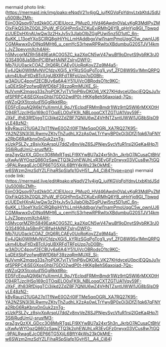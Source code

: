 mermaid photo link:
(https://mermaid.ink/img/pako:eNqdV21v4jgQ_iujfKGVqFpYdnvLtxbKtdJSdUu500l8cZMh-EjinO3Qsqv97zd2kk0CJClElUocz_PMuz0_HVd46Awdn0VaLyKgR3MdIPyZMOlxFikQS3hZ0QIL2PuW_tFGGHPmSxZCKuExjRMhQ6YB_qHnYjq9GI_TbwpdzUUEDxHXnAUwQw3z2HxJv5v3JIabOIbZGgPUwi5nz5D1utC_6n-6uKK_L13oeYXoSCIRQ8gjHiYhLLmHAddbgxVwl1namPmoUqgC5w_ownUJ6CGMAwwx0vDINq9MHt6_u_cemYcS3rhewRPRwItxXBdumbuG20STJV14kmLJyZ3peyvmXch4AH-h5MvcgrMZRh5849EatAC0G5ZC_ka2XqCN5wV47wuBf9oDnytS9ybRK3rJ0Q3S4908Ja5BmPCIBfwHAiNFZslryDWF0-Mb7iUU0ackCOAZ_0tQ6RLCAEy0UoRqKoyZZq9M4a5-Ey4JQki0WlltMyNVCfdzyXGj5_kYRIzSGqPgTcg1j_yyf_ZFD8W9Sv1MmQRPQukm4UbuFtlDxBTclUgUBXRFdTRFpUzq7oD0Bh-w3ADUC4poyf2ECBUy6a6A4iY51UjVcOBRodsO1tc9KC-LqDEitSbPzofwgBWfD6bF39zzqRmMUXE_Sj-NJVvmK2mqsg33s7roPOK7vjTV1jnP6ivDKOj6_VK27KHdvceU0pcjEQQsJu1vqfSPRPC4iSEGXosGhbl7GDO2wdP0t-HKKg8ehS6axoiad-7Qs-nWZoQtX5tcplud15GgRkktlRq-ED5FcEquAQ9j6kIYuXmmUI_9qJYEcIpdFRMmBmdr1lWz9rtQ5WI6rMXXOtHO94RTJzcIHSo169c0TOqjELO0xFK9j_NBLooqCXTZGTUA1Vqy59F-JXkF_jfh83RfDjggTCi3ijkd2ZdZBF7QNIU6wZ4VHNTZsntUWWl1JG8bSIsO9yLE48zN2-kByRauzj21UGA27p1TfNwE0OZrI0lFTMe5qqOGRj_XA7RQ27K95-YA2NZSN3I3ILRwmyZKtyThZudhLX2zAs0wLTrYwyBP0xOi3iDfZj1qk67qFNYa2RbG6RaKbnx0nGuk2znTg-xUzkPSLZy_z8sjvXpArspU7ddZv8nvVeZ6SJPNjevSycVfuR1rsj2lGeKa4Hp7l3S6jRudUmU-srusfM3-qraZgvQzXX_GDcc3O8MxRTgsLFl9XYwBU7a24xr5h3n_JkrbO7ACusaCtBhVuXwAyWYOqzQ86OzSawZTQ3k2ohEWJhLxR3EvGFz0rwyx03VCus8w7tGQ-9PALRwagEJcOEP66TG5XjiL6BftY4kWs23kOkMtE-w6SWzm2mzSdYZLFihaRSpSIafp1GyH51__A4_Ci84?type=png)
mermaid code link:
(https://mermaid.live/edit#pako:eNqdV21v4jgQ_iujfKGVqFpYdnvLtxbKtdJSdUu500l8cZMh-EjinO3Qsqv97zd2kk0CJClElUocz_PMuz0_HVd46Awdn0VaLyKgR3MdIPyZMOlxFikQS3hZ0QIL2PuW_tFGGHPmSxZCKuExjRMhQ6YB_qHnYjq9GI_TbwpdzUUEDxHXnAUwQw3z2HxJv5v3JIabOIbZGgPUwi5nz5D1utC_6n-6uKK_L13oeYXoSCIRQ8gjHiYhLLmHAddbgxVwl1namPmoUqgC5w_ownUJ6CGMAwwx0vDINq9MHt6_u_cemYcS3rhewRPRwItxXBdumbuG20STJV14kmLJyZ3peyvmXch4AH-h5MvcgrMZRh5849EatAC0G5ZC_ka2XqCN5wV47wuBf9oDnytS9ybRK3rJ0Q3S4908Ja5BmPCIBfwHAiNFZslryDWF0-Mb7iUU0ackCOAZ_0tQ6RLCAEy0UoRqKoyZZq9M4a5-Ey4JQki0WlltMyNVCfdzyXGj5_kYRIzSGqPgTcg1j_yyf_ZFD8W9Sv1MmQRPQukm4UbuFtlDxBTclUgUBXRFdTRFpUzq7oD0Bh-w3ADUC4poyf2ECBUy6a6A4iY51UjVcOBRodsO1tc9KC-LqDEitSbPzofwgBWfD6bF39zzqRmMUXE_Sj-NJVvmK2mqsg33s7roPOK7vjTV1jnP6ivDKOj6_VK27KHdvceU0pcjEQQsJu1vqfSPRPC4iSEGXosGhbl7GDO2wdP0t-HKKg8ehS6axoiad-7Qs-nWZoQtX5tcplud15GgRkktlRq-ED5FcEquAQ9j6kIYuXmmUI_9qJYEcIpdFRMmBmdr1lWz9rtQ5WI6rMXXOtHO94RTJzcIHSo169c0TOqjELO0xFK9j_NBLooqCXTZGTUA1Vqy59F-JXkF_jfh83RfDjggTCi3ijkd2ZdZBF7QNIU6wZ4VHNTZsntUWWl1JG8bSIsO9yLE48zN2-kByRauzj21UGA27p1TfNwE0OZrI0lFTMe5qqOGRj_XA7RQ27K95-YA2NZSN3I3ILRwmyZKtyThZudhLX2zAs0wLTrYwyBP0xOi3iDfZj1qk67qFNYa2RbG6RaKbnx0nGuk2znTg-xUzkPSLZy_z8sjvXpArspU7ddZv8nvVeZ6SJPNjevSycVfuR1rsj2lGeKa4Hp7l3S6jRudUmU-srusfM3-qraZgvQzXX_GDcc3O8MxRTgsLFl9XYwBU7a24xr5h3n_JkrbO7ACusaCtBhVuXwAyWYOqzQ86OzSawZTQ3k2ohEWJhLxR3EvGFz0rwyx03VCus8w7tGQ-9PALRwagEJcOEP66TG5XjiL6BftY4kWs23kOkMtE-w6SWzm2mzSdYZLFihaRSpSIafp1GyH51__A4_Ci84)